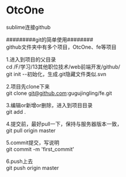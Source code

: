 # OtcOne
sublime连接github


#########git的简单使用########
<br>
github文件夹中有多个项目，OtcOne、fe等项目


1.进入到项目的父目录<br>
cd /F/学习/13其他职位技术/web前端开发/github/ <br>
git init --初始化，生成.git隐藏文件类似.svn

2.项目先clone下来<br>
git clone git@github.com:gugujingling/fe.git

3.编辑or新增or删除，进入到项目目录<br>
git add .

4.提交前，最好pull一下，保持与服务器版本一致，<br>
git pull origin master

5.commit提交，写说明<br>
git commit -m 'first_commit'

6.push上去<br>
git push origin master


